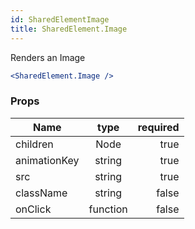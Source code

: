 ```yaml
---
id: SharedElementImage
title: SharedElement.Image
---
```


Renders an Image

``` jsx
<SharedElement.Image />
```

### Props

| Name          |      type     |   required |
| ------------- | :-----------: | -----:   |
| children      |   Node        | true |
| animationKey     |   string    |   true |
| src      |   string        | true |
| className      |   string        | false |
| onClick      |   function        | false |
